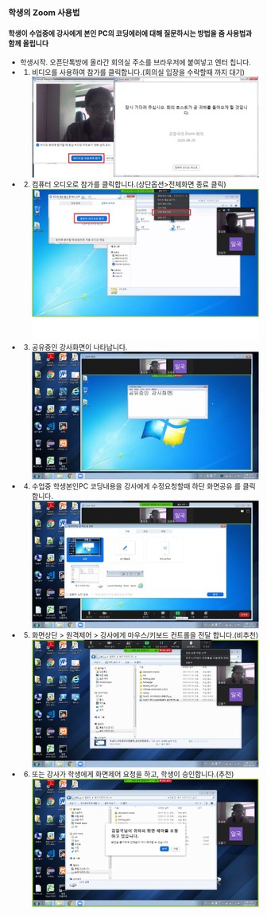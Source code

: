 ### 학생의 Zoom 사용법
#### 학생이 수업중에 강사에게 본인 PC의 코딩에러에 대해 질문하시는 방법을 줌 사용법과 함께 올립니다
- 학생시작. 오픈단톡방에 올라간 회의실 주소를 브라우저에 붙여넣고 엔터 칩니다.
- 01. 비디오를 사용하여 참가를 클릭합니다.(회의실 입장을 수락할때 까지 대기)
![ex_screenshot](./01.jpg)
- 02. 컴퓨터 오디오로 참가를 클릭합니다.(상단옵션>전체화면 종료 클릭)
![ex_screenshot](./02.jpg)
- 03. 공유중인 강사화면이 나타납니다.
![ex_screenshot](./03.jpg)
- 04. 수업중 학생본인PC 코딩내용을 강사에게 수정요청할때 하단 화면공유 를 클릭합니다.
![ex_screenshot](./04.jpg)
- 05. 화면상단 > 원격제어 > 강사에게 마우스/키보드 컨트롤을 전달 합니다.(비추천)
![ex_screenshot](./05.jpg)
- 06. 또는 강사가 학생에게 화면제어 요청을 하고, 학생이 승인합니다.(추천)
![ex_screenshot](./06.jpg)
